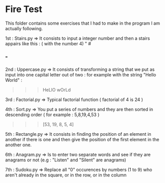 # Fire Test

This folder contains some exercises that I had to make in the program I am actually following. 

1st : Stairs.py => It consists to input a integer number and then a stairs appairs like this : ( with the number 4)
"   #
   ##
  ###
 #### "

2nd : Uppercase.py => It consists of transforming a string that we put as input into one capital letter out of two :
for example with the string "Hello World" : 
>>> HeLlO wOrLd 

3rd : Factorial.py => Typical factorial function ( factorial of 4 is 24 )

4th : Sort.py => You put a series of numbers and they are then sorted in descending order ( for example : 5,8,19,4,53 )
>>> [53, 19, 8, 5, 4]

5th : Rectangle.py => It consists in finding the position of an element in another if there is one and then give the position
of the first element in the another one.

6th : Anagram.py => Is to enter two separate words and see if they are anagrams or not (e.g : "Listen" and "Silent" are anagrams)

7th : Sudoku.py => Replace all "0" occurences by numbers (1 to 9) who aren't already in the square, or in the row, or in the column
